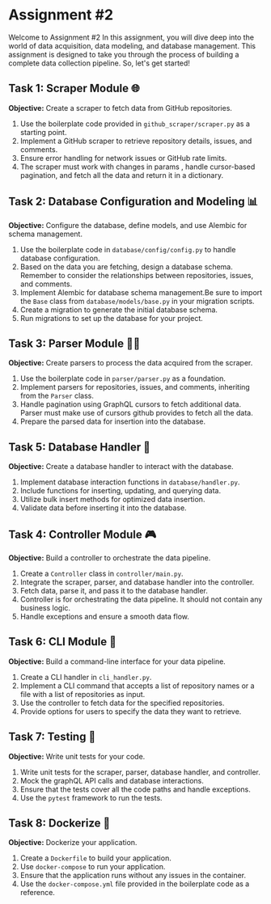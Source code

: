 # Assignment #2

Welcome to Assignment #2 In this assignment, you will dive deep into the world of data acquisition, data modeling, and database management. This assignment is designed to take you through the process of building a complete data collection pipeline. So, let's get started!

## Task 1: Scraper Module 🌐

**Objective:** Create a scraper to fetch data from GitHub repositories.

1. Use the boilerplate code provided in `github_scraper/scraper.py` as a starting point.
2. Implement a GitHub scraper to retrieve repository details, issues, and comments.
3. Ensure error handling for network issues or GitHub rate limits.
4. The scraper must work with changes in params , handle cursor-based pagination, and fetch all the data and return it in a dictionary.


## Task 2: Database Configuration and Modeling 📊

**Objective:** Configure the database, define models, and use Alembic for schema management.

1. Use the boilerplate code in `database/config/config.py` to handle database configuration.
2. Based on the data you are fetching, design a database schema. Remember to consider the relationships between repositories, issues, and comments.
1. Implement Alembic for database schema management.Be sure to import the `Base` class from `database/models/base.py` in your migration scripts.
1. Create a migration to generate the initial database schema.
1. Run migrations to set up the database for your project.

## Task 3: Parser Module 🧙‍♂️

**Objective:** Create parsers to process the data acquired from the scraper.

1. Use the boilerplate code in `parser/parser.py` as a foundation.
2. Implement parsers for repositories, issues, and comments, inheriting from the `Parser` class.
3. Handle pagination using GraphQL cursors to fetch additional data. Parser must make use of cursors github provides to fetch all the data.
1. Prepare the parsed data for insertion into the database.

## Task 5: Database Handler 🏦

**Objective:** Create a database handler to interact with the database.

1. Implement database interaction functions in `database/handler.py`.
2. Include functions for inserting, updating, and querying data.
3. Utilize bulk insert methods for optimized data insertion.
4. Validate data before inserting it into the database.


## Task 4: Controller Module 🎮

**Objective:** Build a controller to orchestrate the data pipeline.

1. Create a `Controller` class in `controller/main.py`.
2. Integrate the scraper, parser, and database handler into the controller.
3. Fetch data, parse it, and pass it to the database handler. 
1. Controller is for orchestrating the data pipeline. It should not contain any business logic.
1. Handle exceptions and ensure a smooth data flow.


## Task 6: CLI Module 🚀

**Objective:** Build a command-line interface for your data pipeline.

1. Create a CLI handler in `cli_handler.py`.
2. Implement a CLI command that accepts a list of repository names or a file with a list of repositories as input.
3. Use the controller to fetch data for the specified repositories.
4. Provide options for users to specify the data they want to retrieve.

## Task 7: Testing 🧪

**Objective:** Write unit tests for your code.

1. Write unit tests for the scraper, parser, database handler, and controller.
1. Mock the graphQL API calls and database interactions.
1. Ensure that the tests cover all the code paths and handle exceptions.
1. Use the `pytest` framework to run the tests.

## Task 8: Dockerize 🐳

**Objective:** Dockerize your application.

1. Create a `Dockerfile` to build your application.
1. Use `docker-compose` to run your application.
1. Ensure that the application runs without any issues in the container.
1. Use the `docker-compose.yml` file provided in the boilerplate code as a reference.
